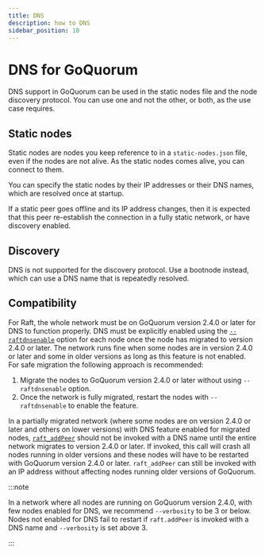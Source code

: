 ```yaml
---
title: DNS
description: how to DNS
sidebar_position: 10
---
```


# DNS for GoQuorum

DNS support in GoQuorum can be used in the static nodes file and the node discovery protocol. You can use one and not the other, or both, as the use case requires.

## Static nodes

Static nodes are nodes you keep reference to in a `static-nodes.json` file, even if the nodes are not alive. As the static nodes comes alive, you can connect to them.

You can specify the static nodes by their IP addresses or their DNS names, which are resolved once at startup.

If a static peer goes offline and its IP address changes, then it is expected that this peer re-establish the connection in a fully static network, or have discovery enabled.

## Discovery

DNS is not supported for the discovery protocol. Use a bootnode instead, which can use a DNS name that is repeatedly resolved.

## Compatibility

For Raft, the whole network must be on GoQuorum version 2.4.0 or later for DNS to function properly. DNS must be explicitly enabled using the [`--raftdnsenable`](../../reference/cli-syntax.md#raftdnsenable) option for each node once the node has migrated to version 2.4.0 or later. The network runs fine when some nodes are in version 2.4.0 or later and some in older versions as long as this feature is not enabled. For safe migration the following approach is recommended:

1. Migrate the nodes to GoQuorum version 2.4.0 or later without using `--raftdnsenable` option.
1. Once the network is fully migrated, restart the nodes with `--raftdnsenable` to enable the feature.

In a partially migrated network (where some nodes are on version 2.4.0 or later and others on lower versions) with DNS feature enabled for migrated nodes, [`raft_addPeer`](../../reference/api-methods.md#raft_addpeer) should not be invoked with a DNS name until the entire network migrates to version 2.4.0 or later. If invoked, this call will crash all nodes running in older versions and these nodes will have to be restarted with GoQuorum version 2.4.0 or later. `raft_addPeer` can still be invoked with an IP address without affecting nodes running older versions of GoQuorum.

:::note

In a network where all nodes are running on GoQuorum version 2.4.0, with few nodes enabled for DNS, we recommend `--verbosity` to be 3 or below. Nodes not enabled for DNS fail to restart if `raft.addPeer` is invoked with a DNS name and `--verbosity` is set above 3.

:::

